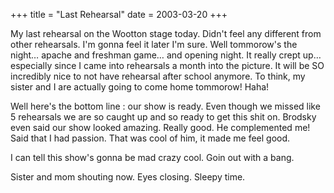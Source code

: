 +++
title = "Last Rehearsal"
date = 2003-03-20
+++

My last rehearsal on the Wootton stage today. Didn't feel any different from other rehearsals. I'm gonna feel it later I'm sure. Well tommorow's the night&#8230; apache and freshman game&#8230; and opening night. It really crept up&#8230; especially since I came into rehearsals a month into the picture. It will be SO incredibly nice to not have rehearsal after school anymore. To think, my sister and I are actually going to come home tommorow! Haha!

Well here's the bottom line : our show is ready. Even though we missed like 5 rehearsals we are so caught up and so ready to get this shit on. Brodsky even said our show looked amazing. Really good. He complemented me! Said that I had passion. That was cool of him, it made me feel good.

I can tell this show's gonna be mad crazy cool. Goin out with a bang.

Sister and mom shouting now. Eyes closing. Sleepy time.